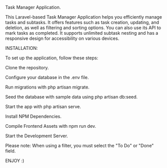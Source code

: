Task Manager Application.

This Laravel-based Task Manager Application helps you efficiently manage tasks and subtasks.
It offers features such as task creation, updating, and deletion, as well as filtering and sorting options.
You can also use its API to mark tasks as completed.
It supports unlimited subtask nesting and has a responsive design for accessibility on various devices.

INSTALLATION:

To set up the application, follow these steps:

Clone the repository.

Configure your database in the .env file.

Run migrations with php artisan migrate.

Seed the database with sample data using php artisan db:seed.

Start the app with php artisan serve.

Install NPM Dependencies.

Compile Frontend Assets with npm run dev.

Start the Development Server.

Please note: When using a filter, you must select the "To Do" or "Done" field.

ENJOY :)
